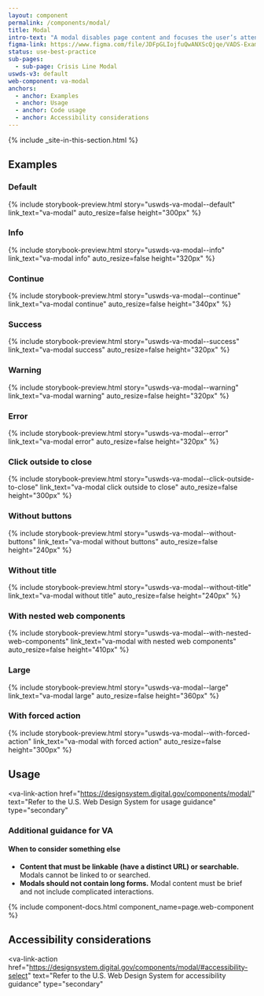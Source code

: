 ```yaml
---
layout: component
permalink: /components/modal/
title: Modal
intro-text: "A modal disables page content and focuses the user’s attention on a single task or message."
figma-link: https://www.figma.com/file/JDFpGLIojfuQwANXScQjqe/VADS-Example-Library?type=design&node-id=861%3A1708&mode=design&t=jMcVWkPlFhZu3RTh-1
status: use-best-practice
sub-pages:
  - sub-page: Crisis Line Modal
uswds-v3: default
web-component: va-modal
anchors:
  - anchor: Examples
  - anchor: Usage
  - anchor: Code usage
  - anchor: Accessibility considerations
---
```


{% include _site-in-this-section.html %}

## Examples

### Default

{% include storybook-preview.html story="uswds-va-modal--default" link_text="va-modal" auto_resize=false height="300px" %}

### Info

{% include storybook-preview.html story="uswds-va-modal--info" link_text="va-modal info" auto_resize=false height="320px" %}

### Continue

{% include storybook-preview.html story="uswds-va-modal--continue" link_text="va-modal continue" auto_resize=false height="340px" %}

### Success

{% include storybook-preview.html story="uswds-va-modal--success" link_text="va-modal success" auto_resize=false height="320px" %}

### Warning

{% include storybook-preview.html story="uswds-va-modal--warning" link_text="va-modal warning" auto_resize=false height="320px" %}

### Error

{% include storybook-preview.html story="uswds-va-modal--error" link_text="va-modal error" auto_resize=false height="320px" %}

### Click outside to close

{% include storybook-preview.html story="uswds-va-modal--click-outside-to-close" link_text="va-modal click outside to close" auto_resize=false height="300px" %}

### Without buttons

{% include storybook-preview.html story="uswds-va-modal--without-buttons" link_text="va-modal without buttons" auto_resize=false height="240px" %}

### Without title

{% include storybook-preview.html story="uswds-va-modal--without-title" link_text="va-modal without title" auto_resize=false height="240px" %}

### With nested web components

{% include storybook-preview.html story="uswds-va-modal--with-nested-web-components" link_text="va-modal with nested web components" auto_resize=false height="410px" %}

### Large

{% include storybook-preview.html story="uswds-va-modal--large" link_text="va-modal large" auto_resize=false height="360px" %}

### With forced action

{% include storybook-preview.html story="uswds-va-modal--with-forced-action" link_text="va-modal with forced action" auto_resize=false height="300px" %}

## Usage

<va-link-action
  href="https://designsystem.digital.gov/components/modal/"
  text="Refer to the U.S. Web Design System for usage guidance"
  type="secondary"
></va-link-action>

### Additional guidance for VA

#### When to consider something else

* **Content that must be linkable (have a distinct URL) or searchable.** Modals cannot be linked to or searched.
* **Modals should not contain long forms.** Modal content must be brief and not include complicated interactions.

{% include component-docs.html component_name=page.web-component %}

## Accessibility considerations

<va-link-action
  href="https://designsystem.digital.gov/components/modal/#accessibility-select"
  text="Refer to the U.S. Web Design System for accessibility guidance"
  type="secondary"
></va-link-action>